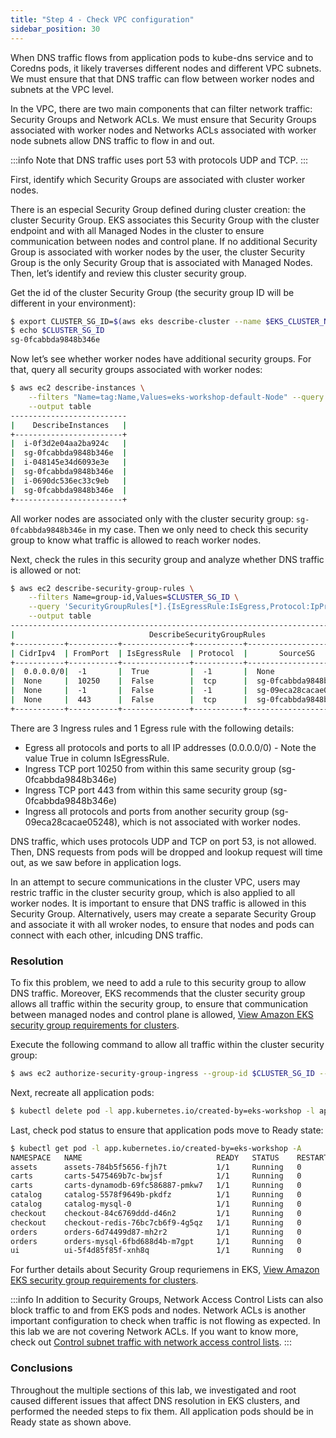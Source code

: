 ```yaml
---
title: "Step 4 - Check VPC configuration"
sidebar_position: 30
---
```


When DNS traffic flows from application pods to kube-dns service and to Coredns pods, it likely traverses different nodes and different VPC subnets. We must ensure that that DNS traffic can flow between worker nodes and subnets at the VPC level.

In the VPC, there are two main components that can filter network traffic: Security Groups and Network ACLs.
We must ensure that Security Groups associated with worker nodes and Networks ACLs associated with worker node subnets allow DNS traffic to flow in and out.

:::info
Note that DNS traffic uses port 53 with protocols UDP and TCP.
:::

First, identify which Security Groups are associated with cluster worker nodes.

There is an especial Security Group defined during cluster creation: the cluster Security Group. EKS associates this Security Group with the cluster endpoint and with all Managed Nodes in the cluster to ensure communication between nodes and control plane. If no additional Security Group is associated with worker nodes by the user, the cluster Security Group is the only Security Group that is associated with Managed Nodes. Then, let’s identify and review this cluster security group.

Get the id of the cluster Security Group (the security group ID will be different in your environment):
```bash timeout=30
$ export CLUSTER_SG_ID=$(aws eks describe-cluster --name $EKS_CLUSTER_NAME --region $AWS_REGION --query "cluster.resourcesVpcConfig.clusterSecurityGroupId" --output text)
$ echo $CLUSTER_SG_ID
sg-0fcabbda9848b346e
```
Now let’s see whether worker nodes have additional security groups. For that, query all security groups associated with worker nodes:
```bash timeout=30
$ aws ec2 describe-instances \
    --filters "Name=tag:Name,Values=eks-workshop-default-Node" --query 'Reservations[*].Instances[*].[InstanceId,SecurityGroups[*].GroupId]' \
    --output table
--------------------------
|    DescribeInstances   |
+------------------------+
|  i-0f3d2e04aa2ba924c   |
|  sg-0fcabbda9848b346e  |
|  i-048145e34d6093e3e   |
|  sg-0fcabbda9848b346e  |
|  i-0690dc536ec33c9eb   |
|  sg-0fcabbda9848b346e  |
+------------------------+
```
All worker nodes are associated only with the cluster security group: `sg-0fcabbda9848b346e` in my case. Then we only need to check this security group to know what traffic is allowed to reach worker nodes.

Next, check the rules in this security group and analyze whether DNS traffic is allowed or not:
```bash timeout=30
$ aws ec2 describe-security-group-rules \
    --filters Name=group-id,Values=$CLUSTER_SG_ID \
    --query 'SecurityGroupRules[*].{IsEgressRule:IsEgress,Protocol:IpProtocol,FromPort:FromPort,ToPort:ToPort,CidrIpv4:CidrIpv4,SourceSG:ReferencedGroupInfo.GroupId}' \
    --output table
-----------------------------------------------------------------------------------------
|                              DescribeSecurityGroupRules                               |
+-----------+-----------+---------------+-----------+------------------------+----------+
| CidrIpv4  | FromPort  | IsEgressRule  | Protocol  |       SourceSG         | ToPort   |
+-----------+-----------+---------------+-----------+------------------------+----------+
|  0.0.0.0/0|  -1       |  True         |  -1       |  None                  |  -1      |
|  None     |  10250    |  False        |  tcp      |  sg-0fcabbda9848b346e  |  10250   |
|  None     |  -1       |  False        |  -1       |  sg-09eca28cacae05248  |  -1      |
|  None     |  443      |  False        |  tcp      |  sg-0fcabbda9848b346e  |  443     |
+-----------+-----------+---------------+-----------+------------------------+----------+
```
There are 3 Ingress rules and 1 Egress rule with the following details:

* Egress all protocols and ports to all IP addresses (0.0.0.0/0) - Note the value True in column IsEgressRule.
* Ingress TCP port 10250 from within this same security group (sg-0fcabbda9848b346e)
* Ingress TCP port 443 from within this same security group (sg-0fcabbda9848b346e)
* Ingress all protocols and ports from another security group (sg-09eca28cacae05248), which is not associated with worker nodes.

DNS traffic, which uses protocols UDP and TCP on port 53, is not allowed. Then, DNS requests from pods will be dropped and lookup request will time out, as we saw before in application logs.

In an attempt to secure communications in the cluster VPC, users may restric traffic in the cluster security group, which is also applied to all worker nodes. It is important to ensure that DNS traffic is allowed in this Security Group. Alternatively, users may create a separate Security Group and associate it with all wroker nodes, to ensure that nodes and pods can connect with each other, inlcuding DNS traffic.

### Resolution

To fix this problem, we need to add a rule to this security group to allow DNS traffic. Moreover, EKS recommends that the cluster security group allows all traffic within the security group, to ensure that communication between managed nodes and control plane is allowed, [View Amazon EKS security group requirements for clusters](https://docs.aws.amazon.com/eks/latest/userguide/sec-group-reqs.html).

Execute the following command to allow all traffic within the cluster security group:
```bash timeout=30 wait=5
$ aws ec2 authorize-security-group-ingress --group-id $CLUSTER_SG_ID --protocol -1 --port -1 --source-group $CLUSTER_SG_ID
```

Next, recreate all application pods:
```bash timeout=30 wait=30
$ kubectl delete pod -l app.kubernetes.io/created-by=eks-workshop -l app.kubernetes.io/component=service -A
```

Last, check pod status to ensure that application pods move to Ready state:
```bash timeout=30
$ kubectl get pod -l app.kubernetes.io/created-by=eks-workshop -A
NAMESPACE   NAME                              READY   STATUS    RESTARTS   AGE
assets      assets-784b5f5656-fjh7t           1/1     Running   0          50s
carts       carts-5475469b7c-bwjsf            1/1     Running   0          50s
carts       carts-dynamodb-69fc586887-pmkw7   1/1     Running   0          19h
catalog     catalog-5578f9649b-pkdfz          1/1     Running   0          50s
catalog     catalog-mysql-0                   1/1     Running   0          19h
checkout    checkout-84c6769ddd-d46n2         1/1     Running   0          50s
checkout    checkout-redis-76bc7cb6f9-4g5qz   1/1     Running   0          23d
orders      orders-6d74499d87-mh2r2           1/1     Running   0          50s
orders      orders-mysql-6fbd688d4b-m7gpt     1/1     Running   0          19h
ui          ui-5f4d85f85f-xnh8q               1/1     Running   0          50s
```
For further details about Security Group requriemens in EKS, [View Amazon EKS security group requirements for clusters](https://docs.aws.amazon.com/eks/latest/userguide/sec-group-reqs.html).

:::info
In addition to Security Groups, Network Access Control Lists can also block traffic to and from EKS pods and nodes. Network ACLs is another important configuration to check when traffic is not flowing as expected. In this lab we are not covering Network ACLs. If you want to know more, check out [Control subnet traffic with network access control lists](https://docs.aws.amazon.com/vpc/latest/userguide/vpc-network-acls.html).
:::

### Conclusions

Throughout the multiple sections of this lab, we investigated and root caused different issues that affect DNS resolution in EKS clusters, and performed the needed steps to fix them.
All application pods should be in Ready state as shown above.
